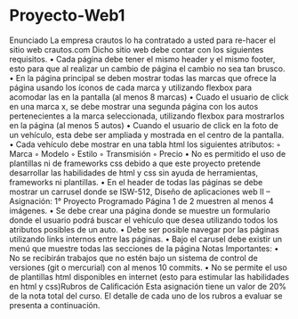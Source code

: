 # Proyecto-Web1
Enunciado
La empresa crautos lo ha contratado a usted para re-hacer el sitio web crautos.com
Dicho sitio web debe contar con los siguientes requisitos.
• Cada página debe tener el mismo header y el mismo footer, esto para que
al realizar un cambio de página el cambio no sea tan brusco.
• En la página principal se deben mostrar todas las marcas que ofrece la
página usando los íconos de cada marca y utilizando flexbox para acomodar
las en la pantalla (al menos 8 marcas)
• Cuado el usuario de click en una marca x, se debe mostrar una segunda
página con los autos pertenecientes a la marca seleccionada, utilizando
flexbox para mostrarlos en la página (al menos 5 autos)
• Cuando el usuario de click en la foto de un vehículo, esta debe ser ampliada
y mostrada en el centro de la pantalla.
• Cada vehículo debe mostrar en una tabla html los siguientes atributos:
◦ Marca
◦ Modelo
◦ Estilo
◦ Transmisión
◦ Precio
• No es permitido el uso de plantillas ni de frameworks css debido a que este
proyecto pretende desarrollar las habilidades de html y css sin ayuda de
herramientas, frameworks ni plantillas.
• En el header de todas las páginas se debe mostrar un carrusel donde se
ISW-512, Diseño de aplicaciones web II – Asignación: 1° Proyecto Programado Página 1 de 2
muestren al menos 4 imágenes.
• Se debe crear una página donde se muestre un formulario donde el usuario
podrá buscar el vehículo que desea utilizando todos los atributos posibles
de un auto.
• Debe ser posible navegar por las páginas utilizando links internos entre las
páginas.
• Bajo el carusel debe existir un menú que muestre todas las secciones de la
página
Notas Importantes:
• No se recibirán trabajos que no estén bajo un sistema de control de
versiones (git o mercurial) con al menos 10 commits.
• No se permite el uso de plantillas html disponibles en internet (esto para
estimular las habilidades en html y css)Rubros de Calificación
Esta asignación tiene un valor de 20% de la nota total del curso. El detalle de
cada uno de los rubros a evaluar se presenta a continuación.
